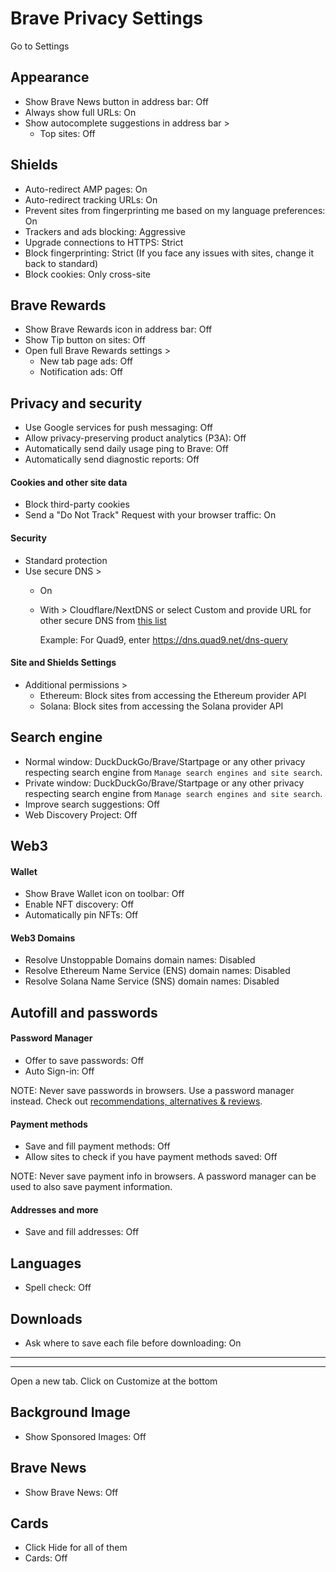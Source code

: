 # Brave Privacy Settings

Go to Settings



## Appearance
- Show Brave News button in address bar: Off
- Always show full URLs: On
- Show autocomplete suggestions in address bar >
  - Top sites: Off



## Shields
- Auto-redirect AMP pages: On
- Auto-redirect tracking URLs: On
- Prevent sites from fingerprinting me based on my language preferences: On
- Trackers and ads blocking: Aggressive
- Upgrade connections to HTTPS: Strict
- Block fingerprinting: Strict (If you face any issues with sites, change it back to standard)
- Block cookies: Only cross-site



## Brave Rewards
- Show Brave Rewards icon in address bar: Off
- Show Tip button on sites: Off
- Open full Brave Rewards settings > 
  - New tab page ads: Off
  - Notification ads: Off



## Privacy and security
- Use Google services for push messaging: Off
- Allow privacy-preserving product analytics (P3A): Off
- Automatically send daily usage ping to Brave: Off
- Automatically send diagnostic reports: Off

#### Cookies and other site data
- Block third-party cookies
- Send a "Do Not Track" Request with your browser traffic: On

#### Security
- Standard protection
- Use secure DNS >
  - On
  - With > Cloudflare/NextDNS or select Custom and provide URL for other secure DNS from [this list](https://www.privacyguides.org/dns/)

    Example: For Quad9, enter https://dns.quad9.net/dns-query

#### Site and Shields Settings
- Additional permissions >
  - Ethereum: Block sites from accessing the Ethereum provider API
  - Solana: Block sites from accessing the Solana provider API



## Search engine
- Normal window: DuckDuckGo/Brave/Startpage or any other 
privacy respecting search engine from `Manage search engines and site search`.
- Private window: DuckDuckGo/Brave/Startpage or any other 
privacy respecting search engine from `Manage search engines and site search`.
- Improve search suggestions: Off
- Web Discovery Project: Off



## Web3

#### Wallet
- Show Brave Wallet icon on toolbar: Off
- Enable NFT discovery: Off
- Automatically pin NFTs: Off

#### Web3 Domains
- Resolve Unstoppable Domains domain names: Disabled
- Resolve Ethereum Name Service (ENS) domain names: Disabled
- Resolve Solana Name Service (SNS) domain names: Disabled



## Autofill and passwords

#### Password Manager
- Offer to save passwords: Off
- Auto Sign-in: Off

NOTE: Never save passwords in browsers. Use a password manager instead. Check out [recommendations, alternatives & reviews](https://github.com/the-weird-aquarian/privacy-settings#recommendations-alternatives--reviews).

#### Payment methods
- Save and fill payment methods: Off
- Allow sites to check if you have payment methods saved: Off

NOTE: Never save payment info in browsers. A password manager can be used to also save payment information.

#### Addresses and more
- Save and fill addresses: Off



## Languages
- Spell check: Off



## Downloads
- Ask where to save each file before downloading: On


---
---


Open a new tab. Click on Customize at the bottom

## Background Image
- Show Sponsored Images: Off



## Brave News
- Show Brave News: Off



## Cards
- Click Hide for all of them
- Cards: Off
